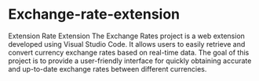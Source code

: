 # Exchange-rate-extension
Extension Rate Extension
The Exchange Rates project is a web extension developed using Visual Studio Code. It allows users to easily retrieve and convert currency exchange rates based on real-time data. The goal of this project is to provide a user-friendly interface for quickly obtaining accurate and up-to-date exchange rates between different currencies.
